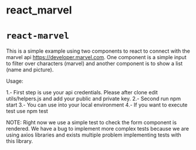# react_marvel

# `react-marvel`

This is a simple example using two components to react to connect with the marvel api https://developer.marvel.com. One component is a simple input to filter over characters (marvel) and another component is to show a list (name and picture).


Usage:

  1.- First step is use your api credentials. Please after clone edit utils/helpers.js and add your public and private key.
  2.- Second run npm start
  3.- You can use into your local environment
  4.- If you want to execute test use npm test

NOTE: Right now we use a simple test to check the form component is rendered. We have a bug to implement more complex tests because we are using axios libraries and exists multiple problem implementing tests with this library.
